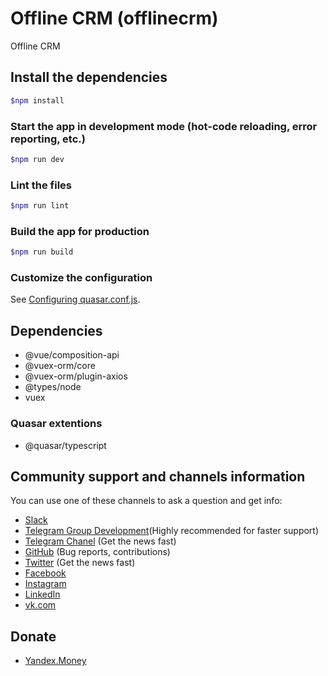 # Offline CRM (offlinecrm)

Offline CRM

## Install the dependencies

```bash
$npm install
```

### Start the app in development mode (hot-code reloading, error reporting, etc.)

```bash
$npm run dev
```

### Lint the files

```bash
$npm run lint
```

### Build the app for production

```bash
$npm run build
```

### Customize the configuration

See [Configuring quasar.conf.js](https://quasar.dev/quasar-cli/quasar-conf-js).

## Dependencies

- @vue/composition-api
- @vuex-orm/core
- @vuex-orm/plugin-axios
- @types/node
- vuex

### Quasar extentions

- @quasar/typescript

## Community support and channels information

You can use one of these channels to ask a question and get info:
 
- [Slack](https://offlinecrm.slack.com)
- [Telegram Group Development](https://t.me/OfflineCRM_development)(Highly recommended for faster support)
- [Telegram Chanel](https://t.me/offlinecrm) (Get the news fast)
- [GitHub](https://github.com/offlinecrm/offlinecrm) (Bug reports, contributions)
- [Twitter](https://twitter.com/OfflineCRM) (Get the news fast)
- [Facebook](https://www.facebook.com/offlinecrm)
- [Instagram](https://www.instagram.com/offlinecrm)
- [LinkedIn](https://www.linkedin.com/company/offlinecrm)
- [vk.com](https://vk.com/offlinecrm)
 
## Donate

- [Yandex.Money](https://yasobe.ru/na/offlinecrm)
